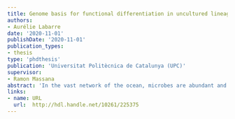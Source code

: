 ```yaml
---
title: Genome basis for functional differentiation in uncultured lineages of marine bacterivores
authors:
- Aurélie Labarre
date: '2020-11-01'
publishDate: '2020-11-01'
publication_types:
- thesis
type: 'phdthesis'
publication: 'Universitat Politècnica de Catalunya (UPC)'
supervisor:
- Ramon Massana
abstract: 'In the vast network of the ocean, microbes are abundant and unevenly distributed. As an important microbial component, the protists play a key role in global biogeochemical cycles and contribute to the recycling of nutrients necessary to sustain life on Earth. These unicellular eukaryotes exist and function as primary producers (drivers of photosynthesis), decomposers, parasites or as trophic linkers in aquatic food webs. Phagotrophic species, which acquire nutrition through feeding on other organisms, are commonly understudied due to the difficulty in culturing them. The recent characterization of their genomic and metabolic diversity starts to unveil their great ecological relevance in the oceans. In this dissertation, we focused on heterotrophic flagellates, the main bacterial grazers in marine systems, and especially on the MArine STramenopile (MAST) lineages that display numerous uncultured and, therefore, undefined species. The aim was to elucidate their ecological importance in marine food webs by understanding their presumed trophic strategy: phagocytosis, a process only well characterized in animals as an immune system response. We first attempted to provide new reference genomes of MAST species using single cell genomic sequencing and a co-assembly approach. We assembled 15 draft genomes from different MAST species, and predicted their gene repertoire with the objective to characterize specific genes related to their trophic strategy. Our comparative genomics analysis indicated that all MAST species were phagotrophs. We then targeted peptidases involved in prey digestion as well as proton pumps for vacuole acidification, but we did not find preferential genes specific for phagocytosis. In addition, this study revealed the relevant presence of rhodopsin proteins that may contribute in the acidification of the phagolysosome. In the second chapter, we did a functional study of MASTs using metatranscriptomics in order to gain access to their gene expression within the natural environment. To do so, we prepared a microcosm with a sample from the Mediterranean Sea where we followed the cell growth of a natural community in the dark, aimed to enrich for heterotrophic flagellates and therefore phagocytosis. Using the previously established reference genome collection of a few MASTs, we were able to target the MAST reads in the metatranscriptome and analyze the expression profile of genes involved in phagocytosis for a couple of MAST-4 species. Cathepsins and other digestive enzymes were highly expressed when bacterial consumption was observed. Finally, a similar experiment was conducted with a cultured organism, Cafeteria burkhardae, a cosmopolitan heterotrophic flagellate that proved to be a good model to study bacterivory within the Stramenopiles. Results demonstrated distinct expression profiles depending on the growth phase of this species. Upregulated genes at the Exponential phase were related to DNA duplication, transcription, translation, and phagocytosis, whereas upregulated genes in the Stationary phase were involved in signal transduction, cell adhesion and lipid metabolism. Phagocytosis genes, like peptidases and proton pumps, were highly expressed and could be used to target this ecologically relevant process in marine ecosystems. This thesis contributes to the understanding of the community of marine bacterial grazers, which include the smallest phagotrophs in the ocean, with a focus on their functional behavior within the natural and complex protistan assemblage'
links:
- name: URL
  url:  http://hdl.handle.net/10261/225375
---
```

